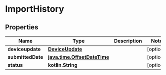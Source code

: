 
# ImportHistory

## Properties
Name | Type | Description | Notes
------------ | ------------- | ------------- | -------------
**deviceupdate** | [**DeviceUpdate**](DeviceUpdate.md) |  |  [optional]
**submittedDate** | [**java.time.OffsetDateTime**](java.time.OffsetDateTime.md) |  |  [optional]
**status** | **kotlin.String** |  |  [optional]



